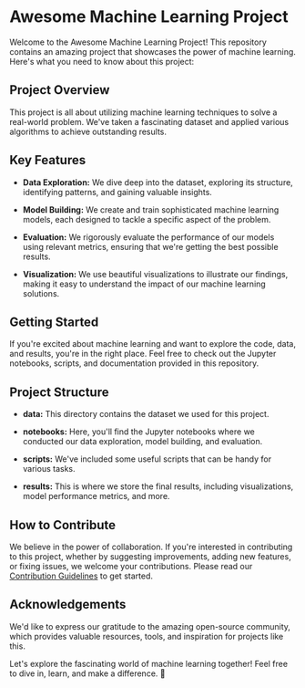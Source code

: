 # Awesome Machine Learning Project

Welcome to the Awesome Machine Learning Project! This repository contains an amazing project that showcases the power of machine learning. Here's what you need to know about this project:

## Project Overview

This project is all about utilizing machine learning techniques to solve a real-world problem. We've taken a fascinating dataset and applied various algorithms to achieve outstanding results.

## Key Features

- **Data Exploration:** We dive deep into the dataset, exploring its structure, identifying patterns, and gaining valuable insights.

- **Model Building:** We create and train sophisticated machine learning models, each designed to tackle a specific aspect of the problem.

- **Evaluation:** We rigorously evaluate the performance of our models using relevant metrics, ensuring that we're getting the best possible results.

- **Visualization:** We use beautiful visualizations to illustrate our findings, making it easy to understand the impact of our machine learning solutions.

## Getting Started

If you're excited about machine learning and want to explore the code, data, and results, you're in the right place. Feel free to check out the Jupyter notebooks, scripts, and documentation provided in this repository.

## Project Structure

- **data:** This directory contains the dataset we used for this project.

- **notebooks:** Here, you'll find the Jupyter notebooks where we conducted our data exploration, model building, and evaluation.

- **scripts:** We've included some useful scripts that can be handy for various tasks.

- **results:** This is where we store the final results, including visualizations, model performance metrics, and more.

## How to Contribute

We believe in the power of collaboration. If you're interested in contributing to this project, whether by suggesting improvements, adding new features, or fixing issues, we welcome your contributions. Please read our [Contribution Guidelines](CONTRIBUTING.md) to get started.

## Acknowledgements

We'd like to express our gratitude to the amazing open-source community, which provides valuable resources, tools, and inspiration for projects like this.

Let's explore the fascinating world of machine learning together! Feel free to dive in, learn, and make a difference. 🚀
